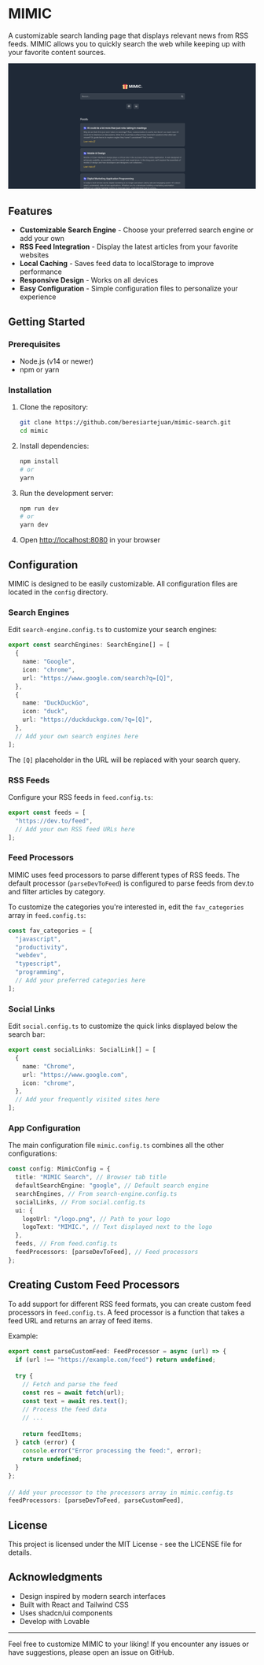 # MIMIC

A customizable search landing page that displays relevant news from RSS feeds. MIMIC allows you to quickly search the web while keeping up with your favorite content sources.

![MIMIC Search Screenshot](/captura.png)

## Features

- **Customizable Search Engine** - Choose your preferred search engine or add your own
- **RSS Feed Integration** - Display the latest articles from your favorite websites
- **Local Caching** - Saves feed data to localStorage to improve performance
- **Responsive Design** - Works on all devices
- **Easy Configuration** - Simple configuration files to personalize your experience

## Getting Started

### Prerequisites

- Node.js (v14 or newer)
- npm or yarn

### Installation

1. Clone the repository:

   ```bash
   git clone https://github.com/beresiartejuan/mimic-search.git
   cd mimic
   ```

2. Install dependencies:

   ```bash
   npm install
   # or
   yarn
   ```

3. Run the development server:

   ```bash
   npm run dev
   # or
   yarn dev
   ```

4. Open [http://localhost:8080](http://localhost:8080) in your browser

## Configuration

MIMIC is designed to be easily customizable. All configuration files are located in the `config` directory.

### Search Engines

Edit `search-engine.config.ts` to customize your search engines:

```typescript
export const searchEngines: SearchEngine[] = [
  {
    name: "Google",
    icon: "chrome",
    url: "https://www.google.com/search?q=[Q]",
  },
  {
    name: "DuckDuckGo",
    icon: "duck",
    url: "https://duckduckgo.com/?q=[Q]",
  },
  // Add your own search engines here
];
```

The `[Q]` placeholder in the URL will be replaced with your search query.

### RSS Feeds

Configure your RSS feeds in `feed.config.ts`:

```typescript
export const feeds = [
  "https://dev.to/feed",
  // Add your own RSS feed URLs here
];
```

### Feed Processors

MIMIC uses feed processors to parse different types of RSS feeds. The default processor (`parseDevToFeed`) is configured to parse feeds from dev.to and filter articles by category.

To customize the categories you're interested in, edit the `fav_categories` array in `feed.config.ts`:

```typescript
const fav_categories = [
  "javascript",
  "productivity",
  "webdev",
  "typescript",
  "programming",
  // Add your preferred categories here
];
```

### Social Links

Edit `social.config.ts` to customize the quick links displayed below the search bar:

```typescript
export const socialLinks: SocialLink[] = [
  {
    name: "Chrome",
    url: "https://www.google.com",
    icon: "chrome",
  },
  // Add your frequently visited sites here
];
```

### App Configuration

The main configuration file `mimic.config.ts` combines all the other configurations:

```typescript
const config: MimicConfig = {
  title: "MIMIC Search", // Browser tab title
  defaultSearchEngine: "google", // Default search engine
  searchEngines, // From search-engine.config.ts
  socialLinks, // From social.config.ts
  ui: {
    logoUrl: "/logo.png", // Path to your logo
    logoText: "MIMIC.", // Text displayed next to the logo
  },
  feeds, // From feed.config.ts
  feedProcessors: [parseDevToFeed], // Feed processors
};
```

## Creating Custom Feed Processors

To add support for different RSS feed formats, you can create custom feed processors in `feed.config.ts`. A feed processor is a function that takes a feed URL and returns an array of feed items.

Example:

```typescript
export const parseCustomFeed: FeedProcessor = async (url) => {
  if (url !== "https://example.com/feed") return undefined;

  try {
    // Fetch and parse the feed
    const res = await fetch(url);
    const text = await res.text();
    // Process the feed data
    // ...

    return feedItems;
  } catch (error) {
    console.error("Error processing the feed:", error);
    return undefined;
  }
};

// Add your processor to the processors array in mimic.config.ts
feedProcessors: [parseDevToFeed, parseCustomFeed],
```

## License

This project is licensed under the MIT License - see the LICENSE file for details.

## Acknowledgments

- Design inspired by modern search interfaces
- Built with React and Tailwind CSS
- Uses shadcn/ui components
- Develop with Lovable

---

Feel free to customize MIMIC to your liking! If you encounter any issues or have suggestions, please open an issue on GitHub.
